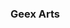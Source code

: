 ### Geex Arts 

<!-- Versel Glabal CSS -->
<link rel="stylesheet" href="https://geex-arts.vercel.app/global/global.css">
<link rel="stylesheet" href="https://geex-arts.vercel.app/home/home.css">

<!-- Versel Global JS -->
<script type="module" src="https://geex-arts.vercel.app/global/global.js"></script>
<script type="module" src="https://geex-arts.vercel.app/home/home.js"></script>